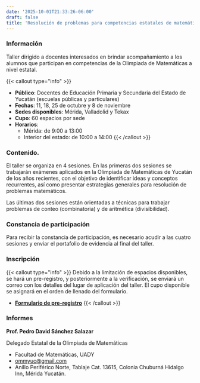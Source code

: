 ```yaml
---
date: '2025-10-01T21:33:26-06:00'
draft: false
title: 'Resolución de problemas para competencias estatales de matemáticas'
---
```


### Información

Taller dirigido a docentes interesados en brindar acompañamiento a los alumnos que participan en competencias de la Olimpiada de Matemáticas a nivel estatal.

{{< callout type="info" >}}
* **Público**: Docentes de Educación Primaria y Secundaria del Estado de Yucatán (escuelas públicas y particulares)
* **Fechas**: 11, 18, 25 de octubre y 8 de noviembre
* **Sedes disponibles**: Mérida, Valladolid y Tekax
* **Cupo**: 60 espacios por sede
* **Horarios**: 
  - Mérida: de 9:00 a 13:00
  - Interior del estado: de 10:00 a 14:00
{{< /callout >}}

### Contenido.
El taller se organiza en 4 sesiones. En las primeras dos sesiones se trabajarán exámenes aplicados en la Olimpiada de Matemáticas de Yucatán de los años recientes, con el objetivo de identificar ideas y conceptos recurrentes, así como presentar estrategias generales para resolución de problemas matemáticos.

Las últimas dos sesiones están orientadas a técnicas para trabajar problemas de conteo (combinatoria) y de aritmética (divisibilidad).

### Constancia de participación
Para recibir la constancia de participación, es necesario acudir a las cuatro sesiones y enviar el portafolio de evidencia al final del taller.


### Inscripción

{{< callout type="info" >}}
Debido a la limitación de espacios disponibles, se hará un pre-registro, y posteriormente a la verificación, se enviará un correo con los detalles del lugar de aplicación del taller. El cupo disponible se asignará en el orden de llenado del formulario.

* **[Formulario de pre-registro](https://docs.google.com/forms/d/e/1FAIpQLSeJyn9SlB0MWsCg3ng6sTHelUpOBvotmKZVHXGlx1mznFUPAw/viewform?usp=header)**
{{< /callout >}}
### Informes

**Prof. Pedro David Sánchez Salazar**

Delegado Estatal de la Olimpiada de Matemáticas

 * Facultad de Matemáticas, UADY  
  * ommyuc@gmail.com
  * Anillo Periférico Norte, Tablaje Cat. 13615, Colonia Chuburná Hidalgo Inn, Mérida Yucatán.